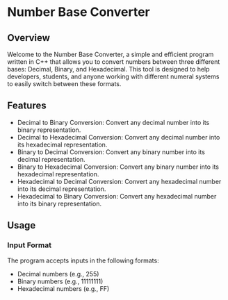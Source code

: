 # Number Base Converter

## Overview

Welcome to the Number Base Converter, a simple and efficient program written in C++ that allows you to convert numbers between three different bases: Decimal, Binary, and Hexadecimal. This tool is designed to help developers, students, and anyone working with different numeral systems to easily switch between these formats.

## Features

- Decimal to Binary Conversion: Convert any decimal number into its binary representation.
- Decimal to Hexadecimal Conversion: Convert any decimal number into its hexadecimal representation.
- Binary to Decimal Conversion: Convert any binary number into its decimal representation.
- Binary to Hexadecimal Conversion: Convert any binary number into its hexadecimal representation.
- Hexadecimal to Decimal Conversion: Convert any hexadecimal number into its decimal representation.
- Hexadecimal to Binary Conversion: Convert any hexadecimal number into its binary representation.

## Usage

### Input Format

The program accepts inputs in the following formats:

- Decimal numbers (e.g., 255)
- Binary numbers (e.g., 11111111)
- Hexadecimal numbers (e.g., FF)
